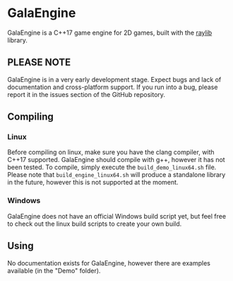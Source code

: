 # GalaEngine
GalaEngine is a C++17 game engine for 2D games, built with the [raylib](https://www.raylib.com/) library.

## PLEASE NOTE
GalaEngine is in a very early development stage. Expect bugs and lack of documentation and cross-platform support. If you run into a bug, please report it in the issues section of the GitHub repository.

## Compiling
### Linux
Before compiling on linux, make sure you have the clang compiler, with C++17 supported. GalaEngine should compile with g++, however it has not been tested.
To compile, simply execute the ``build_demo_linux64.sh`` file. Please note that ``build_engine_linux64.sh`` will produce a standalone library in the future, however this is not supported at the moment.

### Windows
GalaEngine does not have an official Windows build script yet, but feel free to check out the linux build scripts to create your own build.

## Using
No documentation exists for GalaEngine, however there are examples available (in the "Demo" folder).